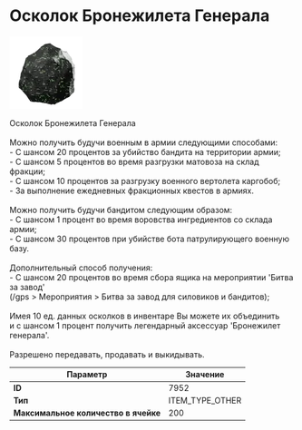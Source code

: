 # Осколок Бронежилета Генерала

![Item Image](../img/7952.webp?raw=true)

Осколок Бронежилета Генерала<br><br>Можно получить будучи военным в армии следующими способами:<br> - С шансом 20 процентов за убийство бандита на территории армии;<br> - С шансом 5 процентов во время разгрузки матовоза на склад фракции;<br> - С шансом 10 процентов за разгрузку военного вертолета каргобоб;<br> - За выполнение ежедневных фракционных квестов в армиях.<br><br>Можно получить будучи бандитом следующим образом:<br> - С шансом 1 процент во время воровства ингредиентов со склада армии;<br> - С шансом 30 процентов при убийстве бота патрулирующего военную базу.<br><br>Дополнительный способ получения:<br> - С шансом 20 процентов во время сбора ящика на мероприятии 'Битва за завод'<br>(/gps > Мероприятия > Битва за завод для силовиков и бандитов);<br><br>Имея 10 ед. данных осколков в инвентаре Вы можете их объединить<br>и с шансом 1 процент получить легендарный аксессуар 'Бронежилет генерала'.<br><br>Разрешено передавать, продавать и выкидывать.


| Параметр | Значение |
|----------|----------|
| **ID** | 7952 |
| **Тип** | ITEM_TYPE_OTHER |
| **Максимальное количество в ячейке** | 200 |

